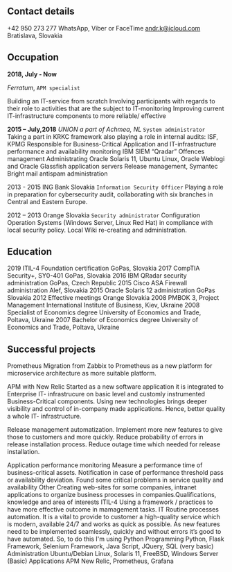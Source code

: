 ## Contact details
+42 950 273 277
WhatsApp, Viber or FaceTime
andr.k@icloud.com
Bratislava, Slovakia


## Occupation
**2018, July - Now**

*Ferratum*, `APM specialist`

Building an IT-service from scratch
Involving participants with regards to their role to activities that
are the subject to IT-monitoring
Improving current IT-infrastructure components to more reliable/
effective



**2015 – July,2018** *UNION a part of Achmea, NL*
`System administrator`
Taking a part in KRKC framework also playing a role in internal
audits: ISF, KPMG
Responsible for Business-Critical Application and IT-infrastructure
performance and availability monitoring
IBM SIEM “Qradar” Offences management
Administrating Oracle Solaris 11, Ubuntu Linux, Oracle Weblogi and
Oracle Glassfish application servers
Release management, Symantec Bright mail antispam
administration

2013 - 2015
ING Bank
Slovakia
`Information Security Officer`
Playing a role in preparation for cybersecurity audit, collaborating
with six branches in Central and Eastern Europe.


2012 – 2013
Orange
Slovakia
`Security administrator`
Configuration Operation Systems (Windows Server, Linux Red Hat)
in compliance with local security policy. Local Wiki re-creating and
administration.


## Education
2019 ITIL-4 Foundation certification GoPas, Slovakia
2017 CompTIA Security+, SY0-401 GoPas, Slovakia
2016 IBM QRadar security
administration GoPas, Czech Republic
2015 Cisco ASA Firewall administration Alef, Slovakia
2015 Oracle Solaris 12 administration GoPas Slovakia
2012 Effective meetings Orange Slovakia
2008 PMBOK 3, Project Management International Institute of Business, Kiev,
Ukraine
2008 Specialist of Economics degree University of Economics and Trade, Poltava,
Ukraine
2007 Bachelor of Economics degree University of Economics and Trade, Poltava,
Ukraine


## Successful projects
Prometheus Migration from Zabbix to Prometheus as a new platform for microservice
architecture as more suitable platform.

APM with New Relic Started as a new software application it is integrated to Enterprise IT-
infrastrucure on basic level and customly instrumented Business-Critical
components. Using new technologies brings deeper visibility and control
of in-company made applications. Hence, better quality a whole IT-
infrastructure.

Release management
automatization. Implement more new features to give those to customers and more
quickly. Reduce probability of errors in release installation process.
Reduce outage time which needed for release installation.

Application performance monitoring Measure a performance time of business-critical assets.
Notification in case of performance threshold pass or availability
deviation. Found some critical problems in service quality and availability
Other Creating web-sites for some companies, intranet applications to organize
business processes in companies.Qualifications, knowledge and area of interests
ITIL-4 Using a framework / practices to have more effective outcome in
mamagement tasks.
IT Routine processes automation. It is a vital to provide to customer a high-quality service which is
modern, available 24/7 and works as quick as possible.
As new features need to be implemented seamlessly, quickly and
without errors it’s good to have automated. So, to do this I'm using
Python
Programming Python, Flask Framework, Selenium Framework, Java Script, JQuery,
SQL (very basic)
Administration Ubuntu/Debian Linux, Solaris 11, FreeBSD, Windows Server (Basic)
Applications APM New Relic, Prometheus, Grafana
